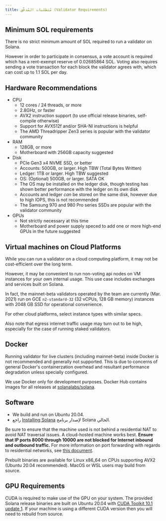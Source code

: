 ```yaml
---
title: مُتطلبات المُدقّق (Validator Requirements)
---
```


## Minimum SOL requirements

There is no strict minimum amount of SOL required to run a validator on Solana.

However in order to participate in consensus, a vote account is required which has a rent-exempt reserve of 0.02685864 SOL. Voting also requires sending a vote transaction for each block the validator agrees with, which can cost up to 1.1 SOL per day.

## Hardware Recommendations

- CPU
  - 12 cores / 24 threads, or more
  - 2.8GHz, or faster
  - AVX2 instruction support (to use official release binaries, self-compile otherwise)
  - Support for AVX512f and/or SHA-NI instructions is helpful
  - The AMD Threadripper Zen3 series is popular with the validator community
- RAM
  - 128GB, or more
  - Motherboard with 256GB capacity suggested
- Disk
  - PCIe Gen3 x4 NVME SSD, or better
  - Accounts: 500GB, or larger. High TBW (Total Bytes Written)
  - Ledger: 1TB or larger. High TBW suggested
  - OS: (Optional) 500GB, or larger. SATA OK
  - The OS may be installed on the ledger disk, though testing has shown better performance with the ledger on its own disk
  - Accounts and ledger _can_ be stored on the same disk, however due to high IOPS, this is not recommended
  - The Samsung 970 and 980 Pro series SSDs are popular with the validator community
- GPUs
  - Not strictly necessary at this time
  - Motherboard and power supply speced to add one or more high-end GPUs in the future suggested

## Virtual machines on Cloud Platforms

While you can run a validator on a cloud computing platform, it may not be cost-efficient over the long term.

However, it may be convenient to run non-voting api nodes on VM instances for your own internal usage. This use case includes exchanges and services built on Solana.

In fact, the mainnet-beta validators operated by the team are currently (Mar. 2021) run on GCE `n2-standard-32` (32 vCPUs, 128 GB memory) instances with 2048 GB SSD for operational convenience.

For other cloud platforms, select instance types with similar specs.

Also note that egress internet traffic usage may turn out to be high, especially for the case of running staked validators.

## Docker

Running validator for live clusters (including mainnet-beta) inside Docker is not recommended and generally not supported. This is due to concerns of general Docker's containerzation overhead and resultant performance degradation unless specially configured.

We use Docker only for development purposes. Docker Hub contains images for all releases at [solanalabs/solana](https://hub.docker.com/r/solanalabs/solana).

## Software

- We build and run on Ubuntu 20.04.
- راجع [Installing Solana](../cli/install-solana-cli-tools.md) لإصدار برنامج Solana الحالي.

Be sure to ensure that the machine used is not behind a residential NAT to avoid NAT traversal issues. A cloud-hosted machine works best. **Ensure that IP ports 8000 through 10000 are not blocked for Internet inbound and outbound traffic.** For more information on port forwarding with regards to residential networks, see [this document](http://www.mcs.sdsmt.edu/lpyeatt/courses/314/PortForwardingSetup.pdf).

Prebuilt binaries are available for Linux x86_64 on CPUs supporting AVX2 \(Ubuntu 20.04 recommended\). MacOS or WSL users may build from source.

## GPU Requirements

CUDA is required to make use of the GPU on your system. The provided Solana release binaries are built on Ubuntu 20.04 with [CUDA Toolkit 10.1 update 1](https://developer.nvidia.com/cuda-toolkit-archive). If your machine is using a different CUDA version then you will need to rebuild from source.
